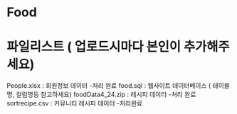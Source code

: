 # Food

# 파일리스트 ( 업로드시마다 본인이 추가해주세요)
People.xlsx : 회원정보 데이터 -처리 완료
food.sql : 웹사이트 데이터베이스 ( 테이블명, 컬럼명등 참고하세요)
foodData4_24.zip  : 레시피 데이터 -처리 완료
sortrecipe.csv : 커뮤니티 레시피 데이터 -처리완료
